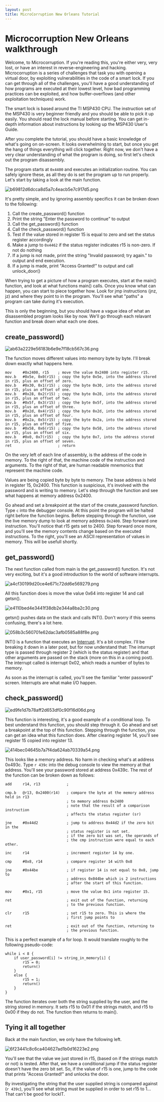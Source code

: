 ```yaml
---
layout: post
title: MicroCorruption New Orleans Tutorial
---
```


# Microcorruption New Orleans walkthrough

Welcome, to Microcorruption. If you're reading this, you're either very, very lost, or have an interest in reverse-engineering and hacking. Microcorruption is a series of challenges that task you with opening a virtual door, by exploiting vulnerabilities in the code of a smart lock. If you can get through all of the challenges, you'll have a good understanding of how programs are executed at their lowest level, how bad programming practices can be exploited, and how buffer-overflows (and other exploitation techniques) work. 

The smart lock is based around the TI MSP430 CPU. The instruction set of the MSP430 is very beginner friendly and you should be able to pick it up easily. You should read the lock manual before starting. You can get in-depth information about instructions by looking up the MSP430 User's Guide. 

After you complete the tutorial, you should have a basic knowledge of what's going on on-screen. It looks overwhelming to start, but once you get the hang of things everything will click together. Right now, we don't have a very clear understanding of what the program is doing, so first let's check out the program disassembly. 

The program starts at `0x4400` and executes an initialization routine. You can safely ignore these, as all they do is set the program up to run properly. Let's start by taking a look at the main function. 

![b69812d6dcca8d5a7c4eacb5e7c917d5.png](../images/f0048297b344459185baee6b29c859ce.png)

It's pretty simple, and by ignoring assembly specifics it can be broken down to the following:

1) Call the create_password() function
2) Print the string "Enter the password to continue" to output
3) Call the get_password() function
4) Call the check_password() function
5) Test if the value stored in register 15 is equal to zero and set the status register accordingly
6) Make a jump to `0x4462` if the status register indicates r15 is non-zero. If not do nothing
7) If a jump is not made, print the string "Invalid password; try again." to output and end execution.
8) If a jump is made, print "Access Granted!" to output and call unlock_door()

When trying to get a picture of how a program executes, start at the main() function, and look at what functions main() calls. Once you know what can happen, you can start to piece together how. Look for jmp instructions (jnz, jz) and where they point to in the program. You'll see what "paths" a program can take during it's execution. 

This is only the beginning, but you should have a vague idea of what an disassembled program looks like by now. We'll go through each relavant function and break down what each one does.

## create_password()

![ab63a2229e56183b6e9e7f18cb567c36.png](../images/8540db77481c4eb083456b4230c25d9d.png)

The function moves different values into memory byte by byte. I'll break down exactly what happens here.

```
mov     #0x2400, r15    ; move the value 0x2400 into register r15.
mov.b	#0x5e, 0x0(r15) ; copy the byte 0x5e, into the address stored in r15, plus an offset of zero.
mov.b	#0x30, 0x1(r15) ; copy the byte 0x30, into the address stored in r15, plus an offset of one.
mov.b	#0x28, 0x2(r15) ; copy the byte 0x28, into the address stored in r15, plus an offset of two.
mov.b	#0x5f, 0x3(r15) ; copy the byte 0x5f, into the address stored in r15, plus an offset of three.
mov.b	#0x2d, 0x4(r15) ; copy the byte 0x2d, into the address stored in r15, plus an offset of four.
mov.b	#0x2a, 0x5(r15) ; copy the byte 0x2a, into the address stored in r15, plus an offset of five.
mov.b	#0x58, 0x6(r15) ; copy the byte 0x58, into the address stored in r15, plus an offset of six.
mov.b	#0x0, 0x7(r15)  ; copy the byte 0x7, into the address stored in r15, plus an offset of seven.
ret                     ; return
```

On the very left of each line of assembly, is the address of the code in memory. To the right of that, the machine code of the instruction and arguments. To the right of that, are human readable mnemonics that represent the machine code. 

Values are being copied byte by byte to memory. The base address is held in register 15, 0x2400. This function is suspicious, it's involved with the password and is writing to memory. Let's step through the function and see what happens at memory address 0x2400. 

Go ahead and set a breakpoint at the start of the create_password function. Type `c` into the debugger console. At this point the program will be halted right before the function begins. Before stepping through the function, use the live memory dump to look at memory address `0x2400`. Step forward one instruction. You'll notice that r15 gets set to 2400. Step forward once more, and you'll see the memory contents change based on the executed instructions. To the right, you'll see an ASCII representation of values in memory. This will be usefull shortly. 

## get_password()

The next function called from main is the get_password() function. It's not very exciting, but it's a good introduction to the world of software interrupts. 

![a4cf30199d20ce4e671c72dd6e569279.png](../images/6006bc6ca8b34dc693b681940f92eb8f.png)

All this function does is move the value 0x64 into register 14 and call getsn().

![e4110bed4e3441f38db2e344a8ba2c30.png](../images/a75d2df0ba0745a98924e5b010586d15.png)

getsn() pushes data on the stack and calls INT(). Don't worry if this seems confusing, there's a lot here.

![058b3c560701e62dac3afb0585a88f8e.png](../images/de49366b43dd48108f52c2aa38264086.png)



INT() is a function that executes an [Interrupt](https://en.wikipedia.org/wiki/Interrupt). It's a bit complex. I'll be breaking it down in a later post, but for now understand that: The inturrupt type is passed through register 2 (which is the status register) and that other arguments are passed on the stack (more on this in a coming post). The interrupt called is interrupt 0x02, which reads a number of bytes to memory. 

As soon as the interrupt is called, you'll see the familiar "enter password" screen. Interrupts are what make I/O happen.

## check_password()

![ed9fe1d7b78aff2d653df0c90f16d06d.png](../images/6aaf49ef1e70498f8cfab83e623d2a86.png)

This function is interesting, it's a good example of a conditional loop. To best understand this function, you should step through it. Go ahead and set a breakpoint at the top of this function. Stepping through the function, you can get an idea what this function does. After clearing register 14, you'll see register 15 copied into register 13. 

![414bec04645b7a7f4da624ab70339a54.png](../images/15c97b4bfe1f4d39880401797e02afe8.png)

This looks like a memory address. No harm in checking what's at address 0x493c. Type `r 439c` into the debug console to view the memory at that address. You'll see your password stored at address 0x439c. The rest of the function can be broken down as follows:

```
add 	r14, r13            ;

cmp.b	@r13, 0x2400(r14)   ; compare the byte at the memory address held in r13 
                            ; to memory address 0x2400
                            ; note that the result of a comparison instruction 
                            ; affects the status register (sr)
                            
jne     #0x44d2             ; jump to address 0x44d2 if the zero bit in the 
                            ; status register is not set.
                            ; if the zero bit was set, the operands of 
                            ; the cmp instruction were equal to each other.
                                                        
inc     r14                 ; increment register 14 by one. 

cmp     #0x8, r14           ; compare register 14 with 0x8

jne     #0x44be             ; if register 14 is not equal to 0x8, jump to 
                            ; address 0x044be which is 2 instructions 
                            ; after the start of this function.
                            
mov     #0x1, r15           ; move the value 0x1 into register 15. 

ret                         ; exit out of the function, returning 
                            ; to the previous function.

clr     r15                 ; set r15 to zero. This is where the 
                            ; first jump points to

ret                         ; exit out of the function, returning to 
                            ; the previous function.
```

This is a perfect example of a for loop. It would translate roughly to the following pseudo-code:

```
while i < 8 {
    if user_password[i] != string_in_memory[i] {
        r15 = 0;
        return()
    }
    else {
        r15 = 1;
        return()
    }
}
```
The function iterates over both the string supplied by the user, and the string stored in memory. It sets r15 to 0x01 if the strings match, and r15 to 0x00 if they do not. The function then returns to main().

## Tying it all together

Back at the main function, we only have the following left. 

![6f23441c8c6ca404627ad1b0d16223e2.png](../images/bd1c452caf1949ef92d0a34d19391730.png)

You'll see that the value we just stored in r15, (based on if the strings match or not) is tested. After that, we have a conditional jump if the status register doesn't have the zero bit set. So, if the value of r15 is one, jump to the code that prints "Access Granted!" and unlocks the door. 

By investigating the string that the user supplied string is compared against (`r 439c`), you'll see what string must be supplied in order to set r15 to 1... That can't be good for lockIT.
